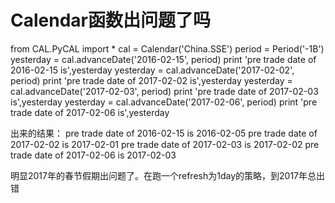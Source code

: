 # Calendar函数出问题了吗



from CAL.PyCAL import *
cal = Calendar('China.SSE')
period = Period('-1B')
yesterday = cal.advanceDate('2016-02-15', period)
print 'pre trade date of 2016-02-15 is',yesterday
yesterday = cal.advanceDate('2017-02-02', period)
print 'pre trade date of 2017-02-02 is',yesterday
yesterday = cal.advanceDate('2017-02-03', period)
print 'pre trade date of 2017-02-03 is',yesterday
yesterday = cal.advanceDate('2017-02-06', period)
print 'pre trade date of 2017-02-06 is',yesterday


出来的结果：
pre trade date of 2016-02-15 is 2016-02-05
pre trade date of 2017-02-02 is 2017-02-01
pre trade date of 2017-02-03 is 2017-02-02
pre trade date of 2017-02-06 is 2017-02-03

明显2017年的春节假期出问题了。在跑一个refresh为1day的策略，到2017年总出错